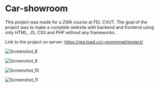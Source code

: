 # Car-showroom

This project was made for a ZWA course at FEL CVUT. The goal of the project was to make a complete website with backend and frontend using only HTML, JS, CSS and PHP without any frameworks. 

Link to the project on server: https://wa.toad.cz/~morenmat/project/

![Screenshot_8](https://user-images.githubusercontent.com/93679962/228911151-f67d6f55-f2c0-463d-963f-04ec9e53d870.png)

![Screenshot_9](https://user-images.githubusercontent.com/93679962/228911504-56fa7388-8bdc-4529-ba34-04f58a437ae1.png)

![Screenshot_10](https://user-images.githubusercontent.com/93679962/228911508-3ae4368a-124b-4c78-aaea-b74c841f93eb.png)

![Screenshot_11](https://user-images.githubusercontent.com/93679962/228911511-e928d2ed-8c4c-40a8-966f-d742808e832b.png)

